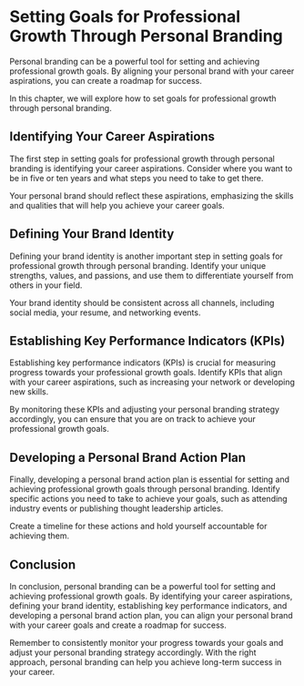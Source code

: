 Setting Goals for Professional Growth Through Personal Branding
=============================================================================================================================

Personal branding can be a powerful tool for setting and achieving professional growth goals. By aligning your personal brand with your career aspirations, you can create a roadmap for success.

In this chapter, we will explore how to set goals for professional growth through personal branding.

Identifying Your Career Aspirations
-----------------------------------

The first step in setting goals for professional growth through personal branding is identifying your career aspirations. Consider where you want to be in five or ten years and what steps you need to take to get there.

Your personal brand should reflect these aspirations, emphasizing the skills and qualities that will help you achieve your career goals.

Defining Your Brand Identity
----------------------------

Defining your brand identity is another important step in setting goals for professional growth through personal branding. Identify your unique strengths, values, and passions, and use them to differentiate yourself from others in your field.

Your brand identity should be consistent across all channels, including social media, your resume, and networking events.

Establishing Key Performance Indicators (KPIs)
----------------------------------------------

Establishing key performance indicators (KPIs) is crucial for measuring progress towards your professional growth goals. Identify KPIs that align with your career aspirations, such as increasing your network or developing new skills.

By monitoring these KPIs and adjusting your personal branding strategy accordingly, you can ensure that you are on track to achieve your professional growth goals.

Developing a Personal Brand Action Plan
---------------------------------------

Finally, developing a personal brand action plan is essential for setting and achieving professional growth goals through personal branding. Identify specific actions you need to take to achieve your goals, such as attending industry events or publishing thought leadership articles.

Create a timeline for these actions and hold yourself accountable for achieving them.

Conclusion
----------

In conclusion, personal branding can be a powerful tool for setting and achieving professional growth goals. By identifying your career aspirations, defining your brand identity, establishing key performance indicators, and developing a personal brand action plan, you can align your personal brand with your career goals and create a roadmap for success.

Remember to consistently monitor your progress towards your goals and adjust your personal branding strategy accordingly. With the right approach, personal branding can help you achieve long-term success in your career.
